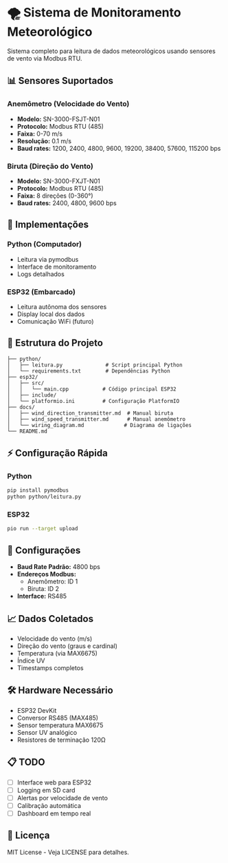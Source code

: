 # 🌪️ Sistema de Monitoramento Meteorológico

Sistema completo para leitura de dados meteorológicos usando sensores de vento via Modbus RTU.

## 📊 Sensores Suportados

### Anemômetro (Velocidade do Vento)
- **Modelo:** SN-3000-FSJT-N01
- **Protocolo:** Modbus RTU (485)
- **Faixa:** 0-70 m/s
- **Resolução:** 0.1 m/s
- **Baud rates:** 1200, 2400, 4800, 9600, 19200, 38400, 57600, 115200 bps

### Biruta (Direção do Vento)
- **Modelo:** SN-3000-FXJT-N01  
- **Protocolo:** Modbus RTU (485)
- **Faixa:** 8 direções (0-360°)
- **Baud rates:** 2400, 4800, 9600 bps

## 🚀 Implementações

### Python (Computador)
- Leitura via pymodbus
- Interface de monitoramento
- Logs detalhados

### ESP32 (Embarcado)
- Leitura autônoma dos sensores
- Display local dos dados
- Comunicação WiFi (futuro)

## 📁 Estrutura do Projeto

```
├── python/
│   ├── leitura.py              # Script principal Python
│   └── requirements.txt        # Dependências Python
├── esp32/
│   ├── src/
│   │   └── main.cpp           # Código principal ESP32
│   ├── include/
│   └── platformio.ini         # Configuração PlatformIO
├── docs/
│   ├── wind_direction_transmitter.md  # Manual biruta
│   ├── wind_speed_transmitter.md      # Manual anemômetro
│   └── wiring_diagram.md             # Diagrama de ligações
└── README.md
```

## ⚡ Configuração Rápida

### Python
```bash
pip install pymodbus
python python/leitura.py
```

### ESP32
```bash
pio run --target upload
```

## 🔧 Configurações

- **Baud Rate Padrão:** 4800 bps
- **Endereços Modbus:** 
  - Anemômetro: ID 1
  - Biruta: ID 2
- **Interface:** RS485

## 📈 Dados Coletados

- Velocidade do vento (m/s)
- Direção do vento (graus e cardinal)
- Temperatura (via MAX6675)
- Índice UV
- Timestamps completos

## 🛠️ Hardware Necessário

- ESP32 DevKit
- Conversor RS485 (MAX485)
- Sensor temperatura MAX6675
- Sensor UV analógico
- Resistores de terminação 120Ω

## 📋 TODO

- [ ] Interface web para ESP32
- [ ] Logging em SD card
- [ ] Alertas por velocidade de vento
- [ ] Calibração automática
- [ ] Dashboard em tempo real

## 📄 Licença

MIT License - Veja LICENSE para detalhes.
